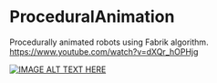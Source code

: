 # ProceduralAnimation

Procedurally animated robots using Fabrik algorithm.
https://www.youtube.com/watch?v=dXQr_hOPHjg

[![IMAGE ALT TEXT HERE](https://img.youtube.com/vi/dXQr_hOPHjg/maxresdefault.jpg)](https://www.youtube.com/watch?v=dXQr_hOPHjg)
